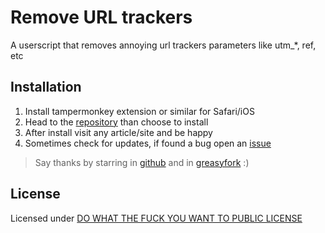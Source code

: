 # Remove URL trackers

A userscript that removes annoying url trackers parameters like utm_*, ref, etc

## Installation

1. Install tampermonkey extension or similar for Safari/iOS
2. Head to the [repository](https://greasyfork.org/en/scripts/489922-better-lmsys-chat) than choose to install
3. After install visit any article/site and be happy
4. Sometimes check for updates, if found a bug open an [issue](https://github.com/insign/remove-url-trackers)

> Say thanks by starring in [github](https://github.com/insign/remove-url-trackers) and
> in [greasyfork](https://greasyfork.org/en/scripts/489922-remove-url-trackers) :)

## License

Licensed under [DO WHAT THE FUCK YOU WANT TO PUBLIC LICENSE](./LICENSE)
